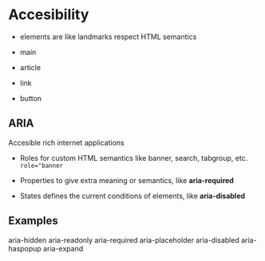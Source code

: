 # Accesibility

- elements are like landmarks
  respect HTML semantics

- main
- article
- link
- button

## ARIA

Accesible rich internet applications

- Roles
  for custom HTML semantics like banner, search, tabgroup, etc.
  `role="banner`

- Properties
  to give extra meaning or semantics, like **aria-required**

- States
  defines the current conditions of elements, like **aria-disabled**

## Examples

aria-hidden
aria-readonly
aria-required
aria-placeholder
aria-disabled
aria-haspopup
aria-expand
